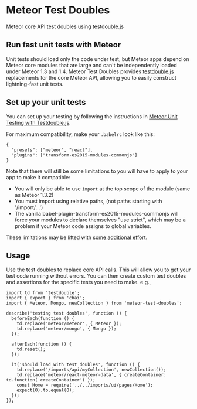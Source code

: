 # Meteor Test Doubles

Meteor core API test doubles using testdouble.js

## Run fast unit tests with Meteor

Unit tests should load only the code under test, but Meteor apps depend on Meteor core modules that are large and can't be independently loaded under Meteor 1.3 and 1.4. Meteor Test Doubles provides [testdouble.js](https://github.com/testdouble/testdouble.js) replacements for the core Meteor API, allowing you to easily construct lightning-fast unit tests. 

## Set up your unit tests

You can set up your testing by following the instructions in [Meteor Unit Testing with Testdouble.js](http://www.east5th.co/blog/2016/05/02/meteor-unit-testing-with-testdoublejs/).

For maximum compatibility, make your `.babelrc` look like this:

```
{
  "presets": ["meteor", "react"],
  "plugins": ["transform-es2015-modules-commonjs"]
}
```

Note that there will still be some limitations to you will have to apply to your app to make it compatible:

* You will only be able to use `import` at the top scope of the module (same as Meteor 1.3.2)
* You must import using relative paths, (not paths starting with '/import/...')
* The vanilla babel-plugin-transform-es2015-modules-commonjs will force your modules to declare themselves "use strict", which may be a problem if your Meteor code assigns to global variables.

These limitations may be lifted with [some additional effort](https://forums.meteor.com/t/announcing-meteor-1-3-4-1-and-1-4-beta-1/25460/8?u=rdickert).

## Usage

Use the test doubles to replace core API calls. This will allow you to get your test code running without errors. You can then create custom test doubles and assertions for the specific tests you need to make. e.g.,

```
import td from 'testdouble';
import { expect } from 'chai';
import { Meteor, Mongo, newCollection } from 'meteor-test-doubles';

describe('testing test doubles', function () {
  beforeEach(function () {
    td.replace('meteor/meteor', { Meteor });
    td.replace('meteor/mongo', { Mongo });
  });

  afterEach(function () {
    td.reset();
  });

  it('should load with test doubles', function () {
    td.replace('/imports/api/myCollection', newCollection());
    td.replace('meteor/react-meteor-data', { createContainer: td.function('createContainer') });
    const Home = require('../../imports/ui/pages/Home');
    expect(0).to.equal(0);
  });
});
```
